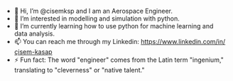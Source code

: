 - 👋 Hi, I’m @cisemksp and I am an Aerospace Engineer.
- 👀 I’m interested in modelling and simulation with python.
- 🌱 I’m currently learning how to use python for machine learning and data analysis.
- 📫 You can reach me through my Linkedin:  https://www.linkedin.com/in/çisem-kasap
- ⚡ Fun fact: The word "engineer" comes from the Latin term "ingenium," translating to "cleverness" or "native talent."

<!---
cisemksp/cisemksp is a ✨ special ✨ repository because its `README.md` (this file) appears on your GitHub profile.
You can click the Preview link to take a look at your changes.
--->

